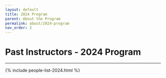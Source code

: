 ```yaml
---
layout: default
title: 2024 Program
parent: About the Program
permalink: about/2024-program
nav_order: 2
---
```


# Past Instructors - 2024 Program

---

{% include people-list-2024.html %}
